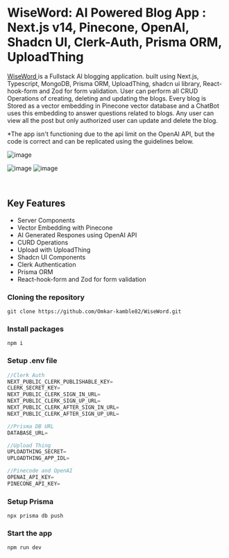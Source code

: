# WiseWord: AI Powered Blog App : Next.js v14, Pinecone, OpenAI, Shadcn UI, Clerk-Auth, Prisma ORM, UploadThing
<p><a href="https://wise-word.vercel.app/">WiseWord </a> is a Fullstack AI blogging application. built using Next.js, Typescript, MongoDB, Prisma ORM, UploadThing, shadcn ui library, React-hook-form and Zod for form validation. User can perform all CRUD Operations of creating, deleting and updating the blogs. Every blog is Stored as a vector embedding in Pinecone vector database and a ChatBot uses this embedding to answer questions related to blogs. Any user can view all the post but only authorized user can update and delete the blog. </p>
<p>*The app isn't functioning due to the api limit on the OpenAI API, but the code is correct and can be replicated using the guidelines below.</p>

![image](https://github.com/Omkar-kamble82/WiseWord/assets/96938880/e4ab5106-fbbb-4845-99dc-8a97c01c1fca)


![image](https://github.com/Omkar-kamble82/WiseWord/assets/96938880/702a3436-4c12-406a-96a9-84f5f0800fec)
![image](https://github.com/Omkar-kamble82/WiseWord/assets/96938880/30c855cb-3b02-42fb-b3fb-7ae72f61fd9b)

<br/>
<h2>Key Features</h2>

- Server Components
- Vector Embedding with Pinecone
- AI Generated Respones using OpenAI API
- CURD Operations
- Upload with UploadThing
- Shadcn UI Components
- Clerk Authentication
- Prisma ORM
- React-hook-form and Zod for form validation

### Cloning the repository

```shell
git clone https://github.com/Omkar-kamble82/WiseWord.git
```

### Install packages

```shell
npm i
```

### Setup .env file


```js
//Clerk Auth
NEXT_PUBLIC_CLERK_PUBLISHABLE_KEY=
CLERK_SECRET_KEY=
NEXT_PUBLIC_CLERK_SIGN_IN_URL=
NEXT_PUBLIC_CLERK_SIGN_UP_URL=
NEXT_PUBLIC_CLERK_AFTER_SIGN_IN_URL=
NEXT_PUBLIC_CLERK_AFTER_SIGN_UP_URL=

//Prisma DB URL
DATABASE_URL=

//Upload Thing
UPLOADTHING_SECRET=
UPLOADTHING_APP_IDL=

//Pinecode and OpenAI
OPENAI_API_KEY=
PINECONE_API_KEY=
```

### Setup Prisma

```shell
npx prisma db push
```

### Start the app

```shell
npm run dev
```
